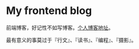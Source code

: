 # My frontend blog

前端博客，好记性不如写博客。[个人博客地址](https://ahacker.bitcron.com/)。

最有意义的事莫过于『行文』、『读书』、『编程』、『摄影』。
